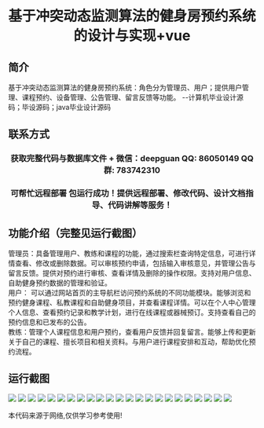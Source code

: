 <p><h1 align="center">基于冲突动态监测算法的健身房预约系统的设计与实现+vue</h1></p>

## 简介
基于冲突动态监测算法的健身房预约系统：角色分为管理员、用户；提供用户管理、课程预约、设备管理、公告管理、留言反馈等功能。    --计算机毕业设计源码；毕设源码；java毕业设计源码


## 联系方式
<p><h3 align="center">获取完整代码与数据库文件 + 微信：deepguan QQ: 86050149 QQ群: 783742310</h3></p>
<p><h3 align="center">可帮忙远程部署 包运行成功！提供远程部署、修改代码、设计文档指导、代码讲解等服务！</h3></p>

## 功能介绍（完整见运行截图）
管理员：具备管理用户、教练和课程的功能，通过搜索栏查询特定信息，可进行详情查看、修改或删除数据。可以审核预约申请，包括输入审核意见，并管理公告与留言反馈。提供对预约进行审核、查看详情及删除的操作权限。支持对用户信息、自助健身预约数据的管理和验证。  
用户： 可以通过网站首页的主导航栏访问预约系统的不同功能模块。能够浏览和预约健身课程、私教课程和自助健身项目，并查看课程详情。可以在个人中心管理个人信息、查看预约记录和教学计划，进行在线课程或器械预订。支持查看自己的预约信息和已发布的公告。  
教练：管理个人课程信息和用户预约，查看用户反馈并回复留言。能够上传和更新关于自己的课程、擅长项目和相关资料。与用户进行课程安排和互动，帮助优化预约流程。


## 运行截图
![](img/001.jpg)
![](img/002.jpg)
![](img/003.jpg)
![](img/004.jpg)
![](img/005.jpg)
![](img/006.jpg)
![](img/007.jpg)
![](img/008.jpg)
![](img/009.jpg)
![](img/010.jpg)
![](img/011.jpg)
![](img/012.jpg)
![](img/013.jpg)
![](img/014.jpg)
![](img/015.jpg)
![](img/016.jpg)
![](img/017.jpg)
![](img/018.jpg)
![](img/019.jpg)
![](img/020.jpg)
![](img/021.jpg)
![](img/022.jpg)
![](img/023.jpg)

<p>本代码来源于网络,仅供学习参考使用!</p>
